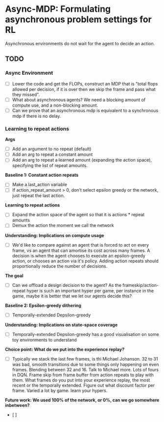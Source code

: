 # Async-MDP: Formulating asynchronous problem settings for RL

Asynchronous environments do not wait for the agent to decide an action. 


## TODO

### Async Environment

- [ ] Lower the code and get the FLOPs, construct an MDP that is "total flops allowed per decision, if it is over then we skip the frame and pass what they missed".
- [ ] What about asynchronous agents? We need a blocking amount of compute use, and a non-blocking amount. 
- [ ] Can we prove that an asynchronous mdp is equivalent to a synchronous mdp if there is no delay. 

### Learning to repeat actions

**Args**
- [ ] Add an argument to no repeat (default)
- [ ] Add an arg to repeat a constant amount
- [ ] Add an arg to repeat a learned amount (expanding the action space), specifying the list of repeat amounts.

**Baseline 1: Constant action repeats**
- [ ] Make a last_action variable
- [ ] If action_repeat_amount > 0, don't select epsilon greedy or the network, just repeat the last action.

**Learning to repeat actions**
- [ ] Expand the action space of the agent so that it is actions * repeat amounts
- [ ] Demux the action the moment we call the network

**Understanding: Implications on compute usage**
- [ ] We'd like to compare against an agent that is forced to act on every frame, vs an agent that can amortise its cost across many frames. A decision is when the agent chooses to execute an epsilon-greedy action, or chooses an action via it's policy. Adding action repeats should proportionally reduce the number of decisions. 

**The goal**
- [ ] Can we offload a design decision to the agent? As the frameskip/action-repeat hyper is such an important hyper per game, per instance in the game, maybe it is better that we let our agents decide this?





**Baseline 2: Epsilon-greedy dithering**
- [ ] Temporally-extended Depsilon-greedy

**Understanding: Implications on state-space coverage**
- [ ] Temporally-extended Depsilon-greedy has a good visualisation on some toy environments to understand 

**Choice point: What do we put into the experience replay?**
- [ ] Typically we stack the last few frames, is thi
Michael Johanson. 32 to 31 was bad, smooth transitions due to some things only happening on even frames. Blending between 32 and 16. Talk to Michael more. Lots of fours in DQN. Frame skip from frame buffer from action repeats to play with them. What frames do you put into your experience replay, the most recent or the temporally extended. Figure out what discount factor per frame. Varied a lot by game. learn your hypers.



**Future work: We used 100% of the network, or 0%, can we go somewhere inbetween?**
- [ ] 
